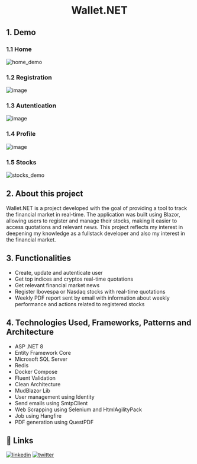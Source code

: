 <h1 align="center">Wallet.NET</h1>

## 1. Demo
### 1.1 Home
![home_demo](https://github.com/user-attachments/assets/ddb3d8e1-6414-46c4-bca1-8982c5bb465d)

### 1.2 Registration
![image](https://github.com/user-attachments/assets/dd096823-0e28-4ca9-9d92-b9c91628d3f2)

### 1.3 Autentication
![image](https://github.com/user-attachments/assets/b012d18e-3cc3-4e05-ab0b-66a88662072c)

### 1.4 Profile
![image](https://github.com/user-attachments/assets/3ec9bffe-4392-43a9-95d6-c847f906b682)

### 1.5 Stocks
![stocks_demo](https://github.com/user-attachments/assets/d5d584ba-9b10-48e4-b097-1448e0ae532d)


## 2. About this project
Wallet.NET is a project developed with the goal of providing a tool to track the financial market in real-time. The application was built using Blazor, allowing users to register and manage their stocks, making it easier to access quotations and relevant news. This project reflects my interest in deepening my knowledge as a fullstack developer and also my interest in the financial market.

## 3. Functionalities
- Create, update and autenticate user
- Get top indices and cryptos real-time quotations
- Get relevant financial market news 
- Register Ibovespa or Nasdaq stocks with real-time quotations
- Weekly PDF report sent by email with information about weekly performance and actions related to registered stocks

## 4. Technologies Used, Frameworks, Patterns and Architecture
- ASP .NET 8
- Entity Framework Core
- Microsoft SQL Server
- Redis
- Docker Compose
- Fluent Validation
- Clean Architecture
- MudBlazor Lib
- User management using Identity
- Send emails using SmtpClient
- Web Scrapping using Selenium and HtmlAgilityPack
- Job using Hangfire
- PDF generation using QuestPDF

## 🔗 Links
[![linkedin](https://img.shields.io/badge/linkedin-0A66C2?style=for-the-badge&logo=linkedin&logoColor=white)](https://www.linkedin.com/in/vitor-marciano/)
[![twitter](https://img.shields.io/badge/twitter-1DA1F2?style=for-the-badge&logo=twitter&logoColor=white)](https://twitter.com/marciano_vitor)
